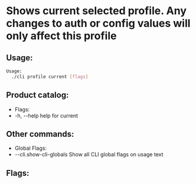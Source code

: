 # Shows current selected profile. Any changes to auth or config values will only affect this profile

## Usage:
```bash
Usage:
  ./cli profile current [flags]
```

## Product catalog:
- Flags:
- -h, --help   help for current

## Other commands:
- Global Flags:
- --cli.show-cli-globals   Show all CLI global flags on usage text

## Flags:
```bash

```

